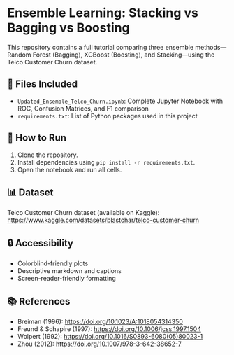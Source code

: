 # Ensemble Learning: Stacking vs Bagging vs Boosting

This repository contains a full tutorial comparing three ensemble methods—Random Forest (Bagging), XGBoost (Boosting), and Stacking—using the Telco Customer Churn dataset.

## 📁 Files Included
- `Updated_Ensemble_Telco_Churn.ipynb`: Complete Jupyter Notebook with ROC, Confusion Matrices, and F1 comparison
- `requirements.txt`: List of Python packages used in this project

## 🚀 How to Run
1. Clone the repository.
2. Install dependencies using `pip install -r requirements.txt`.
3. Open the notebook and run all cells.

## 📊 Dataset
Telco Customer Churn dataset (available on Kaggle): https://www.kaggle.com/datasets/blastchar/telco-customer-churn

## 🔒 Accessibility
- Colorblind-friendly plots
- Descriptive markdown and captions
- Screen-reader-friendly formatting

## 📚 References
- Breiman (1996): https://doi.org/10.1023/A:1018054314350
- Freund & Schapire (1997): https://doi.org/10.1006/jcss.1997.1504
- Wolpert (1992): https://doi.org/10.1016/S0893-6080(05)80023-1
- Zhou (2012): https://doi.org/10.1007/978-3-642-38652-7
